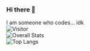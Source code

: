 ### Hi there 👋
I am someone who codes... idk
<br>
![Visitor](https://visitor-badge.laobi.icu/badge?page_id=BritishGeekGuy.repoName)
<br>
![Overall Stats](https://github-readme-stats.vercel.app/api?username=BritishGeekGuy&count_private=false&show_icons=true&hide=contribs)
<br>
![Top Langs](https://github-readme-stats.vercel.app/api/top-langs/?username=BritishGeekGuy&layout=compact)
<!--
**BritishGeekGuy/BritishGeekGuy** is a ✨ _special_ ✨ repository because its `README.md` (this file) appears on your GitHub profile.

Here are some ideas to get you started:

- 🔭 I’m currently working on ...
- 🌱 I’m currently learning ...
- 👯 I’m looking to collaborate on ...
- 🤔 I’m looking for help with ...
- 💬 Ask me about ...
- 📫 How to reach me: ...
- 😄 Pronouns: ...
- ⚡ Fun fact: ...
-->
